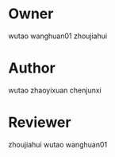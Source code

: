 # Owner
wutao
wanghuan01
zhoujiahui

# Author
wutao
zhaoyixuan
chenjunxi

# Reviewer
zhoujiahui
wutao
wanghuan01
